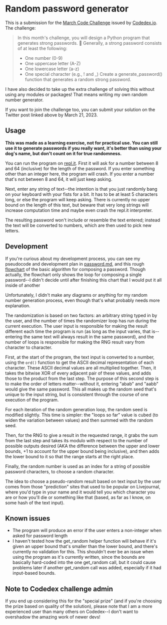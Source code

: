 # Random password generator

This is a submission for the [March Code Challenge](https://twitter.com/codedex_io/status/1633156195472011278) issued by [Codedex.io](https://www.codedex.io/). The challenge:

> In this month's challenge, you will design a Python program that generates strong passwords. 🐍
> Generally, a strong password consists of at least the following:
> - One number (0-9)
> - One uppercase letter (A-Z)
> - One lowercase letter (a-z)
> - One special character (e.g., ! and _)
> Create a generate_password() function that generates a random strong password.

I have also decided to take up the extra challenge of solving this without using any modules or packages! That means writing my own random number generator.

If you want to join the challenge too, you can submit your solution on the Twitter post linked above by March 21, 2023.

## Usage
**This was made as a learning exercise, not for practical use. You can still use it to generate passwords if you really want, it's better than using your dog's name, but don't count on it for true randomness.**

You can run the program on [repl.it](https://replit.com/@caesiumtea/Python-random-password-generator?v=1). First it will ask for a number between 8 and 64 (inclusive) for the length of the password. If you enter something other than an integer here, the program will crash. If you enter a number that's not between 8 and 64, it will just keep asking.

Next, enter any string of text--the intention is that you just randomly bang on your keyboard with your fists for a bit. It has to be at least 5 characters long, or else the program will keep asking. There is currently no upper bound on the length of this text, but beware that very long strings will increase computation time and maybe even crash the repl.it interpreter. 

The resulting password won't include or resemble the text entered; instead the text will be converted to numbers, which are then used to pick new letters.

## Development
If you're curious about my development process, you can see my pseudocode and development plan in [password.md](password.md), and this rough [flowchart](password_flowchart.jpg) of the basic algorithm for composing a password. Though actually, the flowchart only shows the loop for composing a single password--I didn't decide until after finishing this chart that I would put it all inside of another 

Unfortunately, I didn't make any diagrams or anything for my random number generation process, even though that's what probably needs more explanation.

The randomization is based on two factors: an arbitrary string typed in by the user, and the number of times the randomizer loop has run during the current execution. The user input is responsible for making the result different each time the program is run (as long as the input varies, that is--entering the same text will always result in the same password), and the number of loops is responsible for making the RNG result vary from character to character.

First, at the start of the program, the text input is converted to a number, using the `ord()` function to get the ASCII decimal representation of each character. These ASCII decimal values are all multiplied together. Then, it takes the bitwise XOR of every adjacent pair of these values, and adds those to the product from the last step. The purpose of this second step is to make the order of letters matter--without it, entering "abab" and "aabb" would give the same password. This all makes up the random seed that's unique to the input string, but is consistent through the course of one execution of the program.

For each iteration of the random generation loop, the random seed is modified slightly. This time is simpler: the "loops so far" value is cubed (to widen the variation between values) and then summed with the random seed. 

Then, for the RNG to give a result in the requested range, it grabs the sum from the last step and takes its modulo with respect to the number of possible outputs desired (AKA the difference between the upper and lower bounds, +1 to account for the upper bound being inclusive), and then adds the lower bound to it so that the range starts at the right place.

Finally, the random number is used as an index for a string of possible password characters, to choose a random character.

The idea to choose a pseudo-random result based on text input by the user comes from those "prediction" sites that used to be popular on Livejournal, where you'd type in your name and it would tell you which character you are or how you'll die or something like that (based, as far as I know, on some hash of the text input).

## Known issues
- The program will produce an error if the user enters a non-integer when asked for password length
- I haven't tested how the get_random helper function will behave if it's given an upper bound that's smaller than the lower bound, and there's currently no validation for this. This shouldn't ever be an issue when using the program as it's currently written, since the bounds are basically hard-coded into the one get_random call, but it could cause problems later if another get_random call was added, especially if it had input-based bounds.

## Note to Codedex challenge admin
If you end up considering this for the "special prize" (and if you're choosing the prize based on quality of the solution), please note that I am a more experienced user than many others on Codedex--I don't want to overshadow the amazing work of newer devs!
